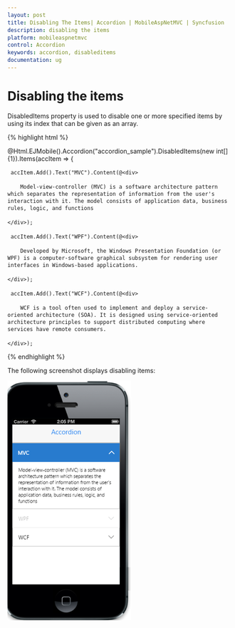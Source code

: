 ```yaml
---
layout: post
title: Disabling The Items| Accordion | MobileAspNetMVC | Syncfusion
description: disabling the items
platform: mobileaspnetmvc
control: Accordion
keywords: accordion, disableditems
documentation: ug
---
```


# Disabling the items

DisabledItems property is used to disable one or more specified items by using its index that can be given as an array.




{% highlight html %}

@Html.EJMobile().Accordion("accordion_sample").DisabledItems(new int[] {1}).Items(accItem =>
 {

     accItem.Add().Text("MVC").Content(@<div>

        Model-view-controller (MVC) is a software architecture pattern which separates the representation of information from the user's interaction with it. The model consists of application data, business rules, logic, and functions

    </div>);

     accItem.Add().Text("WPF").Content(@<div>

        Developed by Microsoft, the Windows Presentation Foundation (or WPF) is a computer-software graphical subsystem for rendering user interfaces in Windows-based applications.

    </div>);

     accItem.Add().Text("WCF").Content(@<div>

        WCF is a tool often used to implement and deploy a service-oriented architecture (SOA). It is designed using service-oriented architecture principles to support distributed computing where services have remote consumers.

    </div>);
{% endhighlight %}


The following screenshot displays disabling items:

![](Disabling-the-items_images/Disabling-the-items_img1.png)



